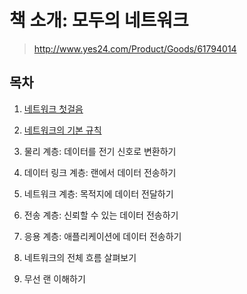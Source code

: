 # 책 소개: 모두의 네트워크

> http://www.yes24.com/Product/Goods/61794014

## **목차**

1. [네트워크 첫걸음](./Chapter1_Network/README.md)

2. [네트워크의 기본 규칙](./Chapter2_Rule/README.md)

3. 물리 계층: 데이터를 전기 신호로 변환하기

4. 데이터 링크 계층: 랜에서 데이터 전송하기

5. 네트워크 계층: 목적지에 데이터 전달하기

6. 전송 계층: 신뢰할 수 있는 데이터 전송하기

7. 응용 계층: 애플리케이션에 데이터 전송하기

8. 네트워크의 전체 흐름 살펴보기

9. 무선 랜 이해하기
